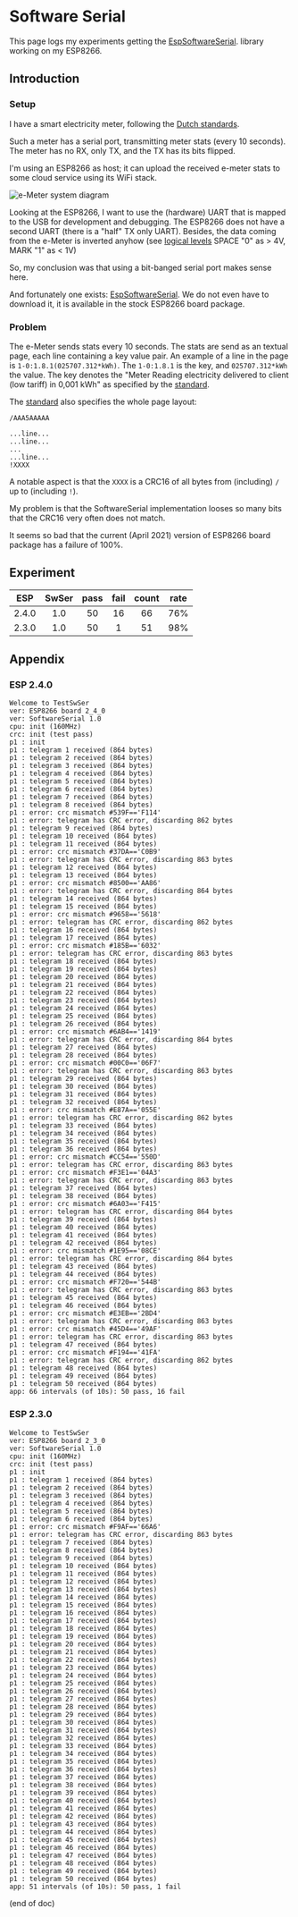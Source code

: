 # Software Serial

This page logs my experiments getting the [EspSoftwareSerial](https://github.com/plerup/espsoftwareserial).
library working on my ESP8266.

## Introduction

### Setup

I have a smart electricity meter, following the 
[Dutch standards](https://www.netbeheernederland.nl/_upload/Files/Slimme_meter_15_32ffe3cc38.pdf).

Such a meter has a serial port, transmitting meter stats (every 10 seconds).
The meter has no RX, only TX, and the TX has its bits flipped.

I'm using an ESP8266 as host; it can upload the received e-meter stats to some cloud service using its WiFi stack.

![e-Meter system diagram](emeter-system.drawio.png)

Looking at the ESP8266, I want to use the (hardware) UART that is mapped to the USB for development and debugging.
The ESP8266 does not have a second UART (there is a "half" TX only UART). 
Besides, the data coming from the e-Meter is inverted anyhow 
(see [logical levels](https://www.netbeheernederland.nl/_upload/Files/Slimme_meter_15_32ffe3cc38.pdf#page=6) SPACE "0" as > 4V, MARK "1" as < 1V)

So, my conclusion was that using a bit-banged serial port makes sense here.

And fortunately one exists: [EspSoftwareSerial](https://github.com/plerup/espsoftwareserial).
We do not even have to download it, it is available in the stock ESP8266 board package.

### Problem

The e-Meter sends stats every 10 seconds.
The stats are send as an textual page, each line containing a key value pair.
An example of a line in the page is `1-0:1.8.1(025707.312*kWh)`.
The `1-0:1.8.1` is the key, and `025707.312*kWh` the value.
The key denotes the "Meter Reading electricity delivered to client (low tariff) in 0,001 kWh" 
as specified by the [standard](https://www.netbeheernederland.nl/_upload/Files/Slimme_meter_15_32ffe3cc38.pdf#page=17).

The [standard](https://www.netbeheernederland.nl/_upload/Files/Slimme_meter_15_32ffe3cc38.pdf#page=7)
also specifies the whole page layout:

```
/AAA5AAAAA

...line...
...line...
...
...line...
!XXXX
```

A notable aspect is that the `XXXX` is a CRC16 of all bytes from (including) `/` up to (including `!`).

My problem is that the SoftwareSerial implementation looses so many bits that the CRC16 very often does not match.

It seems so bad that the current (April 2021) version of ESP8266 board package has a failure of 100%.


## Experiment

|  ESP  | SwSer | pass | fail | count | rate |
|:-----:|:-----:|:----:|:----:|:-----:|:----:|
| 2.4.0 |  1.0  |  50  |  16  |   66  |  76% |
| 2.3.0 |  1.0  |  50  |   1  |   51  |  98% |


## Appendix 

### ESP 2.4.0

```
Welcome to TestSwSer
ver: ESP8266 board 2_4_0
ver: SoftwareSerial 1.0
cpu: init (160MHz)
crc: init (test pass)
p1 : init
p1 : telegram 1 received (864 bytes)
p1 : telegram 2 received (864 bytes)
p1 : telegram 3 received (864 bytes)
p1 : telegram 4 received (864 bytes)
p1 : telegram 5 received (864 bytes)
p1 : telegram 6 received (864 bytes)
p1 : telegram 7 received (864 bytes)
p1 : telegram 8 received (864 bytes)
p1 : error: crc mismatch #539F=='F114'
p1 : error: telegram has CRC error, discarding 862 bytes
p1 : telegram 9 received (864 bytes)
p1 : telegram 10 received (864 bytes)
p1 : telegram 11 received (864 bytes)
p1 : error: crc mismatch #37DA=='C0B9'
p1 : error: telegram has CRC error, discarding 863 bytes
p1 : telegram 12 received (864 bytes)
p1 : telegram 13 received (864 bytes)
p1 : error: crc mismatch #8500=='AA86'
p1 : error: telegram has CRC error, discarding 864 bytes
p1 : telegram 14 received (864 bytes)
p1 : telegram 15 received (864 bytes)
p1 : error: crc mismatch #9658=='5618'
p1 : error: telegram has CRC error, discarding 862 bytes
p1 : telegram 16 received (864 bytes)
p1 : telegram 17 received (864 bytes)
p1 : error: crc mismatch #185B=='6032'
p1 : error: telegram has CRC error, discarding 863 bytes
p1 : telegram 18 received (864 bytes)
p1 : telegram 19 received (864 bytes)
p1 : telegram 20 received (864 bytes)
p1 : telegram 21 received (864 bytes)
p1 : telegram 22 received (864 bytes)
p1 : telegram 23 received (864 bytes)
p1 : telegram 24 received (864 bytes)
p1 : telegram 25 received (864 bytes)
p1 : telegram 26 received (864 bytes)
p1 : error: crc mismatch #6AB4=='1419'
p1 : error: telegram has CRC error, discarding 864 bytes
p1 : telegram 27 received (864 bytes)
p1 : telegram 28 received (864 bytes)
p1 : error: crc mismatch #00C0=='06F7'
p1 : error: telegram has CRC error, discarding 863 bytes
p1 : telegram 29 received (864 bytes)
p1 : telegram 30 received (864 bytes)
p1 : telegram 31 received (864 bytes)
p1 : telegram 32 received (864 bytes)
p1 : error: crc mismatch #E87A=='055E'
p1 : error: telegram has CRC error, discarding 862 bytes
p1 : telegram 33 received (864 bytes)
p1 : telegram 34 received (864 bytes)
p1 : telegram 35 received (864 bytes)
p1 : telegram 36 received (864 bytes)
p1 : error: crc mismatch #CC54=='550D'
p1 : error: telegram has CRC error, discarding 863 bytes
p1 : error: crc mismatch #F3E1=='04A3'
p1 : error: telegram has CRC error, discarding 863 bytes
p1 : telegram 37 received (864 bytes)
p1 : telegram 38 received (864 bytes)
p1 : error: crc mismatch #6A03=='F415'
p1 : error: telegram has CRC error, discarding 864 bytes
p1 : telegram 39 received (864 bytes)
p1 : telegram 40 received (864 bytes)
p1 : telegram 41 received (864 bytes)
p1 : telegram 42 received (864 bytes)
p1 : error: crc mismatch #1E95=='08CE'
p1 : error: telegram has CRC error, discarding 864 bytes
p1 : telegram 43 received (864 bytes)
p1 : telegram 44 received (864 bytes)
p1 : error: crc mismatch #F720=='544B'
p1 : error: telegram has CRC error, discarding 863 bytes
p1 : telegram 45 received (864 bytes)
p1 : telegram 46 received (864 bytes)
p1 : error: crc mismatch #E3EB=='2BD4'
p1 : error: telegram has CRC error, discarding 863 bytes
p1 : error: crc mismatch #45D4=='49AF'
p1 : error: telegram has CRC error, discarding 863 bytes
p1 : telegram 47 received (864 bytes)
p1 : error: crc mismatch #F194=='41FA'
p1 : error: telegram has CRC error, discarding 862 bytes
p1 : telegram 48 received (864 bytes)
p1 : telegram 49 received (864 bytes)
p1 : telegram 50 received (864 bytes)
app: 66 intervals (of 10s): 50 pass, 16 fail
```


### ESP 2.3.0

```
Welcome to TestSwSer
ver: ESP8266 board 2_3_0
ver: SoftwareSerial 1.0
cpu: init (160MHz)
crc: init (test pass)
p1 : init
p1 : telegram 1 received (864 bytes)
p1 : telegram 2 received (864 bytes)
p1 : telegram 3 received (864 bytes)
p1 : telegram 4 received (864 bytes)
p1 : telegram 5 received (864 bytes)
p1 : telegram 6 received (864 bytes)
p1 : error: crc mismatch #F9AF=='66A6'
p1 : error: telegram has CRC error, discarding 863 bytes
p1 : telegram 7 received (864 bytes)
p1 : telegram 8 received (864 bytes)
p1 : telegram 9 received (864 bytes)
p1 : telegram 10 received (864 bytes)
p1 : telegram 11 received (864 bytes)
p1 : telegram 12 received (864 bytes)
p1 : telegram 13 received (864 bytes)
p1 : telegram 14 received (864 bytes)
p1 : telegram 15 received (864 bytes)
p1 : telegram 16 received (864 bytes)
p1 : telegram 17 received (864 bytes)
p1 : telegram 18 received (864 bytes)
p1 : telegram 19 received (864 bytes)
p1 : telegram 20 received (864 bytes)
p1 : telegram 21 received (864 bytes)
p1 : telegram 22 received (864 bytes)
p1 : telegram 23 received (864 bytes)
p1 : telegram 24 received (864 bytes)
p1 : telegram 25 received (864 bytes)
p1 : telegram 26 received (864 bytes)
p1 : telegram 27 received (864 bytes)
p1 : telegram 28 received (864 bytes)
p1 : telegram 29 received (864 bytes)
p1 : telegram 30 received (864 bytes)
p1 : telegram 31 received (864 bytes)
p1 : telegram 32 received (864 bytes)
p1 : telegram 33 received (864 bytes)
p1 : telegram 34 received (864 bytes)
p1 : telegram 35 received (864 bytes)
p1 : telegram 36 received (864 bytes)
p1 : telegram 37 received (864 bytes)
p1 : telegram 38 received (864 bytes)
p1 : telegram 39 received (864 bytes)
p1 : telegram 40 received (864 bytes)
p1 : telegram 41 received (864 bytes)
p1 : telegram 42 received (864 bytes)
p1 : telegram 43 received (864 bytes)
p1 : telegram 44 received (864 bytes)
p1 : telegram 45 received (864 bytes)
p1 : telegram 46 received (864 bytes)
p1 : telegram 47 received (864 bytes)
p1 : telegram 48 received (864 bytes)
p1 : telegram 49 received (864 bytes)
p1 : telegram 50 received (864 bytes)
app: 51 intervals (of 10s): 50 pass, 1 fail
```

(end of doc)